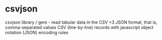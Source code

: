 # csvjson
csvjson library / gem - read tabular data in the CSV &lt;3 JSON format, that is, comma-separated values CSV (line-by-line) records with javascript object notation (JSON) encoding rules
